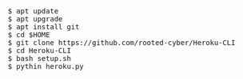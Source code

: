 <pre>
 $ apt update
 $ apt upgrade
 $ apt install git
 $ cd $HOME
 $ git clone https://github.com/rooted-cyber/Heroku-CLI
 $ cd Heroku-CLI
 $ bash setup.sh
 $ pythin heroku.py
 </pre>